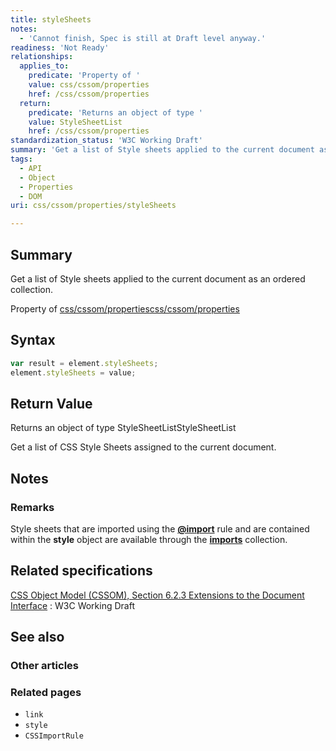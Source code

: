 ```yaml
---
title: styleSheets
notes:
  - 'Cannot finish, Spec is still at Draft level anyway.'
readiness: 'Not Ready'
relationships:
  applies_to:
    predicate: 'Property of '
    value: css/cssom/properties
    href: /css/cssom/properties
  return:
    predicate: 'Returns an object of type '
    value: StyleSheetList
    href: /css/cssom/properties
standardization_status: 'W3C Working Draft'
summary: 'Get a list of Style sheets applied to the current document as an ordered collection.'
tags:
  - API
  - Object
  - Properties
  - DOM
uri: css/cssom/properties/styleSheets

---
```

## Summary

Get a list of Style sheets applied to the current document as an ordered collection.

Property of [css/cssom/properties](/css/cssom/properties)[css/cssom/properties](/css/cssom/properties)

## Syntax

``` js
var result = element.styleSheets;
element.styleSheets = value;
```

## Return Value

Returns an object of type StyleSheetListStyleSheetList

Get a list of CSS Style Sheets assigned to the current document.

## Notes

### Remarks

Style sheets that are imported using the [**@import**](/css/atrules/@import) rule and are contained within the **style** object are available through the [**imports**](/css/cssom/imports) collection.

## Related specifications

[CSS Object Model (CSSOM), Section 6.2.3 Extensions to the Document Interface](http://www.w3.org/TR/cssom/)
:   W3C Working Draft

## See also

### Other articles

### Related pages

-   `link`
-   `style`
-   `CSSImportRule`
